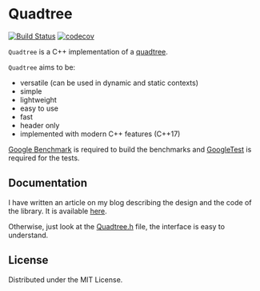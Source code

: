 # Quadtree

[![Build Status](https://travis-ci.org/pvigier/Quadtree.svg?branch=master)](https://travis-ci.org/pvigier/Quadtree)
[![codecov](https://codecov.io/gh/pvigier/Quadtree/branch/master/graph/badge.svg)](https://codecov.io/gh/pvigier/Quadtree)

`Quadtree` is a C++ implementation of a [quadtree](https://en.wikipedia.org/wiki/Quadtree).

`Quadtree` aims to be:

* versatile (can be used in dynamic and static contexts)
* simple
* lightweight
* easy to use
* fast
* header only
* implemented with modern C++ features (C++17)

[Google Benchmark](https://github.com/google/benchmark) is required to build the benchmarks and [GoogleTest](https://github.com/google/googletest) is required for the tests.

## Documentation

I have written an article on my blog describing the design and the code of the library. It is available [here](https://pvigier.github.io/2019/07/28/quadtree-collision-detection.html).

Otherwise, just look at the [Quadtree.h](https://github.com/pvigier/Quadtree/blob/master/include/Quadtree.h) file, the interface is easy to understand.

## License

Distributed under the MIT License.
